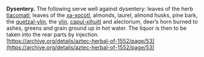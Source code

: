 **Dysentery.** The following serve well against dysentery: leaves of the herb [tlacomatl](Tlaco-amatl.md), leaves of the [xa-xocotl](Xa-xocotl.md), almonds, laurel, almond husks, pine bark, the [quetzal-ylin](Quetzal-ylin.md), the [ylin](Ylin.md), [capul-xihuitl](Capul-xihuitl.md) and alectorium, deer’s horn burned to ashes, greens and grain ground up in hot water. The liquor is then to be taken into the rear parts by injection.  
[https://archive.org/details/aztec-herbal-of-1552/page/53](https://archive.org/details/aztec-herbal-of-1552/page/53)  

